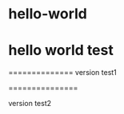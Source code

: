 # hello-world
hello world test
==============
==============
version test1

===============

version test2

